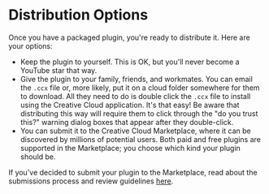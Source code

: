 # Distribution Options

Once you have a packaged plugin, you're ready to distribute it. Here are your options:

* Keep the plugin to yourself. This is OK, but you'll never become a YouTube star that way.
* Give the plugin to your family, friends, and workmates. You can email the `.ccx` file or, more likely, put it on a cloud folder somewhere for them to download. All they need to do is double click the `.ccx` file to install using the Creative Cloud application. It's that easy! Be aware that distributing this way will require them to click through the "do you trust this?" warning dialog boxes that appear after they double-click.
* You can submit it to the Creative Cloud Marketplace, where it can be discovered by millions of potential users. Both paid and free plugins are supported in the Marketplace; you choose which kind your plugin should be.

If you've decided to submit your plugin to the Marketplace, read about the submissions process and review guidelines [here](/distribution/submission-checklist/).